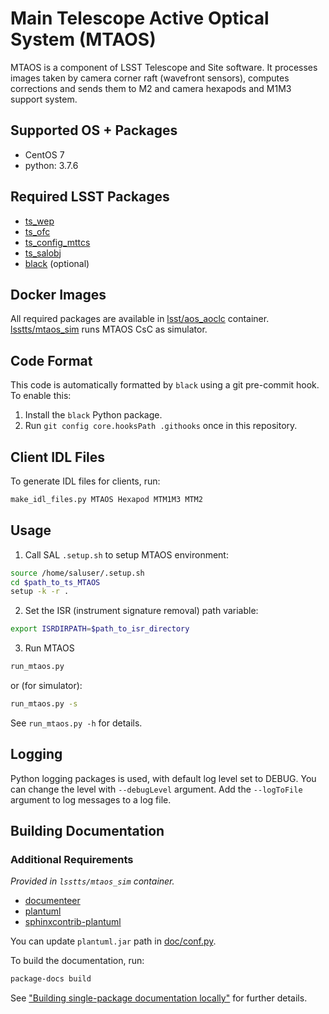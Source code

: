 # Main Telescope Active Optical System (MTAOS)

MTAOS is a component of LSST Telescope and Site software. It processes images taken by camera corner raft (wavefront sensors), computes corrections and sends them to M2 and camera hexapods and M1M3 support system.

## Supported OS + Packages

- CentOS 7
- python: 3.7.6

## Required LSST Packages

- [ts_wep](https://github.com/lsst-ts/ts_wep)
- [ts_ofc](https://github.com/lsst-ts/ts_ofc)
- [ts_config_mttcs](https://github.com/lsst-ts/ts_config_mttcs)
- [ts_salobj](https://github.com/lsst-ts/ts_salobj)
- [black](https://github.com/psf/black) (optional)

## Docker Images

All required packages are available in [lsst/aos_aoclc](https://hub.docker.com/r/lsstts/aos_aoclc) container. [lsstts/mtaos_sim](https://hub.docker.com/r/lsstts/mtaos_sim) runs MTAOS CsC as simulator.

## Code Format

This code is automatically formatted by `black` using a git pre-commit hook.
To enable this:

1. Install the `black` Python package.
2. Run `git config core.hooksPath .githooks` once in this repository.

## Client IDL Files

To generate IDL files for clients, run:

```bash
make_idl_files.py MTAOS Hexapod MTM1M3 MTM2
```

## Usage

1. Call SAL `.setup.sh` to setup MTAOS environment:

```bash
source /home/saluser/.setup.sh
cd $path_to_ts_MTAOS
setup -k -r .
```

2. Set the ISR (instrument signature removal) path variable:

```bash
export ISRDIRPATH=$path_to_isr_directory
```

3. Run MTAOS

```bash
run_mtaos.py
```

or (for simulator):

```bash
run_mtaos.py -s
```

See `run_mtaos.py -h` for details.

## Logging

Python logging packages is used, with default log level set to DEBUG. You can change the level with `--debugLevel` argument. Add the `--logToFile` argument to log messages to a log file.

## Building Documentation

### Additional Requirements

_Provided in `lsstts/mtaos_sim` container._

- [documenteer](https://github.com/lsst-sqre/documenteer)
- [plantuml](https://newcontinuum.dl.sourceforge.net/project/plantuml/plantuml.jar)
- [sphinxcontrib-plantuml](https://pypi.org/project/sphinxcontrib-plantuml/)

You can update `plantuml.jar` path in [doc/conf.py](doc/conf.py).

To build the documentation, run:

```bash
package-docs build
```

See ["Building single-package documentation locally"](https://developer.lsst.io/stack/building-single-package-docs.html) for further details.

